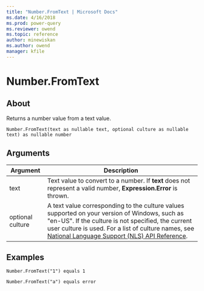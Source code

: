 ```yaml
---
title: "Number.FromText | Microsoft Docs"
ms.date: 4/16/2018
ms.prod: power-query
ms.reviewer: owend
ms.topic: reference
author: minewiskan
ms.author: owend
manager: kfile
---
```

# Number.FromText

  
## About  
Returns a number value from a text value.  
  
```  
Number.FromText(text as nullable text, optional culture as nullable text) as nullable number  
```  
  
## Arguments  
  
|Argument|Description|  
|------------|---------------|  
|text|Text value to convert to a number. If **text** does not represent a valid number, **Expression.Error** is thrown.|  
|optional culture|A text value corresponding to the culture values supported on your version of Windows, such as "en-US". If the culture is not specified, the current user culture is used. For a list of culture names, see [National Language Support (NLS) API Reference](http://msdn.microsoft.com/en-us/goglobal/bb896001.aspx).|  
  
## Examples  
  
```  
Number.FromText("1") equals 1  
```  
  
```  
Number.FromText("a") equals error  
```  

